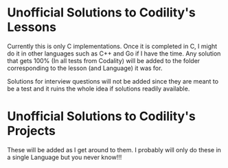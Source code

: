 # Unofficial Solutions to Codility's Lessons

Currently this is only C implementations. Once it is completed in C, I might do it in other languages such as C++ and Go if I have the time. Any solution that gets 100% (In all tests from Codality) will be added to the folder corresponding to the lesson (and Language) it was for. 

Solutions for interview questions will not be added since they are meant to be a test and it ruins the whole idea if solutions readily available.

# Unofficial Solutions to Codility's Projects
These will be added as I get around to them. I probably will only do these in a single Language but you never know!!!
